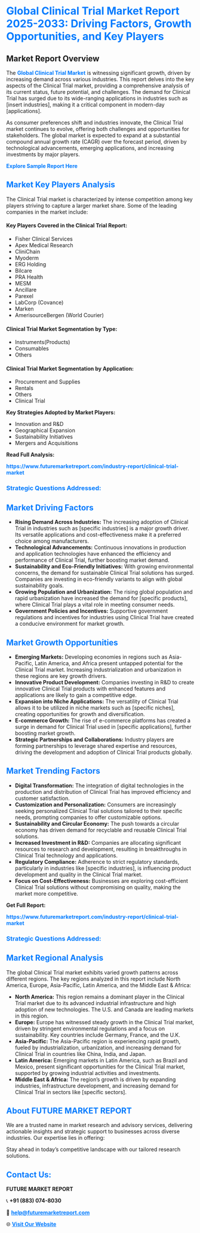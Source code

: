 <h1 style="color: #007BFF;">Global Clinical Trial Market Report 2025-2033: Driving Factors, Growth Opportunities, and Key Players</h1>

<section id="overview">
<h2>Market Report Overview</h2>
<p>The <a href="https://www.futuremarketreport.com/industry-report/clinical-trial-market" style="color: #007BFF; text-decoration: none;"><strong>Global Clinical Trial Market</strong></a> is witnessing significant growth, driven by increasing demand across various industries. This report delves into the key aspects of the Clinical Trial market, providing a comprehensive analysis of its current status, future potential, and challenges. The demand for Clinical Trial has surged due to its wide-ranging applications in industries such as [insert industries], making it a critical component in modern-day [applications].</p>
<p>As consumer preferences shift and industries innovate, the Clinical Trial market continues to evolve, offering both challenges and opportunities for stakeholders. The global market is expected to expand at a substantial compound annual growth rate (CAGR) over the forecast period, driven by technological advancements, emerging applications, and increasing investments by major players.</p>
</section>

<section id="overview">
<p><a href="https://www.futuremarketreport.com/request-sample/reportId=121918" style="color: #007BFF; text-decoration: none;"><strong>Explore Sample Report Here</strong></a></p>
</section>

<section id="key-players">
<h2 style="color: #007BFF;">Market Key Players Analysis</h2>
<p>The Clinical Trial market is characterized by intense competition among key players striving to capture a larger market share. Some of the leading companies in the market include:</p>
<h4>Key Players Covered in the Clinical Trial Report:</h4>
<ul><li>Fisher Clinical Services</li><li>Apex Medical Research</li><li>CliniChain</li><li>Myoderm</li><li>ERG Holding</li><li>Bilcare</li><li>PRA Health</li><li>MESM</li><li>Ancillare</li><li>Parexel</li><li>LabCorp (Covance)</li><li>Marken</li><li>AmerisourceBergen (World Courier)</li></ul>
<h4>Clinical Trial Market Segmentation by Type:</h4>
<ul><li>Instruments(Products)</li><li>Consumables</li><li>Others</li></ul>

<h4>Clinical Trial Market Segmentation by Application:</h4>
<ul><li>Procurement and Supplies</li><li>Rentals</li><li>Others</li><li>Clinical Trial</li></ul>
<p><strong>Key Strategies Adopted by Market Players:</strong></p>
<ul>
<li>Innovation and R&D</li>
<li>Geographical Expansion</li>
<li>Sustainability Initiatives</li>
<li>Mergers and Acquisitions</li>
</ul>
</section>

<section>
<p><strong>Read Full Analysis: </strong></p><a href="https://www.futuremarketreport.com/industry-report/clinical-trial-market" style="color: #007BFF; text-decoration: none;"><strong>https://www.futuremarketreport.com/industry-report/clinical-trial-market</strong></a>
<h3 style="color: #007BFF;">Strategic Questions Addressed:</h3>
</section>

<section id="driving-factors">
<h2 style="color: #007BFF;">Market Driving Factors</h2>
<ul>
<li><strong>Rising Demand Across Industries:</strong> The increasing adoption of Clinical Trial in industries such as [specific industries] is a major growth driver. Its versatile applications and cost-effectiveness make it a preferred choice among manufacturers.</li>
<li><strong>Technological Advancements:</strong> Continuous innovations in production and application technologies have enhanced the efficiency and performance of Clinical Trial, further boosting market demand.</li>
<li><strong>Sustainability and Eco-Friendly Initiatives:</strong> With growing environmental concerns, the demand for sustainable Clinical Trial solutions has surged. Companies are investing in eco-friendly variants to align with global sustainability goals.</li>
<li><strong>Growing Population and Urbanization:</strong> The rising global population and rapid urbanization have increased the demand for [specific products], where Clinical Trial plays a vital role in meeting consumer needs.</li>
<li><strong>Government Policies and Incentives:</strong> Supportive government regulations and incentives for industries using Clinical Trial have created a conducive environment for market growth.</li>
</ul>
</section>

<section id="growth-opportunities">
<h2 style="color: #007BFF;">Market Growth Opportunities</h2>
<ul>
<li><strong>Emerging Markets:</strong> Developing economies in regions such as Asia-Pacific, Latin America, and Africa present untapped potential for the Clinical Trial market. Increasing industrialization and urbanization in these regions are key growth drivers.</li>
<li><strong>Innovative Product Development:</strong> Companies investing in R&D to create innovative Clinical Trial products with enhanced features and applications are likely to gain a competitive edge.</li>
<li><strong>Expansion into Niche Applications:</strong> The versatility of Clinical Trial allows it to be utilized in niche markets such as [specific niches], creating opportunities for growth and diversification.</li>
<li><strong>E-commerce Growth:</strong> The rise of e-commerce platforms has created a surge in demand for Clinical Trial used in [specific applications], further boosting market growth.</li>
<li><strong>Strategic Partnerships and Collaborations:</strong> Industry players are forming partnerships to leverage shared expertise and resources, driving the development and adoption of Clinical Trial products globally.</li>
</ul>
</section>

<section id="trending-factors">
<h2 style="color: #007BFF;">Market Trending Factors</h2>
<ul>
<li><strong>Digital Transformation:</strong> The integration of digital technologies in the production and distribution of Clinical Trial has improved efficiency and customer satisfaction.</li>
<li><strong>Customization and Personalization:</strong> Consumers are increasingly seeking personalized Clinical Trial solutions tailored to their specific needs, prompting companies to offer customizable options.</li>
<li><strong>Sustainability and Circular Economy:</strong> The push towards a circular economy has driven demand for recyclable and reusable Clinical Trial solutions.</li>
<li><strong>Increased Investment in R&D:</strong> Companies are allocating significant resources to research and development, resulting in breakthroughs in Clinical Trial technology and applications.</li>
<li><strong>Regulatory Compliance:</strong> Adherence to strict regulatory standards, particularly in industries like [specific industries], is influencing product development and quality in the Clinical Trial market.</li>
<li><strong>Focus on Cost-Effectiveness:</strong> Businesses are exploring cost-efficient Clinical Trial solutions without compromising on quality, making the market more competitive.</li>
</ul>
</section>

<section>
<p><strong>Get Full Report: </strong></p><a href="https://www.futuremarketreport.com/industry-report/clinical-trial-market" style="color: #007BFF; text-decoration: none;"><strong>https://www.futuremarketreport.com/industry-report/clinical-trial-market</strong></a>
<h3 style="color: #007BFF;">Strategic Questions Addressed:</h3>
</section>


<section id="regional-analysis">
<h2 style="color: #007BFF;">Market Regional Analysis</h2>
<p>The global Clinical Trial market exhibits varied growth patterns across different regions. The key regions analyzed in this report include North America, Europe, Asia-Pacific, Latin America, and the Middle East & Africa:</p>
<ul>
<li><strong>North America:</strong> This region remains a dominant player in the Clinical Trial market due to its advanced industrial infrastructure and high adoption of new technologies. The U.S. and Canada are leading markets in this region.</li>
<li><strong>Europe:</strong> Europe has witnessed steady growth in the Clinical Trial market, driven by stringent environmental regulations and a focus on sustainability. Key countries include Germany, France, and the U.K.</li>
<li><strong>Asia-Pacific:</strong> The Asia-Pacific region is experiencing rapid growth, fueled by industrialization, urbanization, and increasing demand for Clinical Trial in countries like China, India, and Japan.</li>
<li><strong>Latin America:</strong> Emerging markets in Latin America, such as Brazil and Mexico, present significant opportunities for the Clinical Trial market, supported by growing industrial activities and investments.</li>
<li><strong>Middle East & Africa:</strong> The region’s growth is driven by expanding industries, infrastructure development, and increasing demand for Clinical Trial in sectors like [specific sectors].</li>
</ul>
</section>

<footer>
<h2 style="color: #007BFF;">About FUTURE MARKET REPORT</h2>
<p>We are a trusted name in market research and advisory services, delivering actionable insights and strategic support to businesses across diverse industries. Our expertise lies in offering:</p>

<p>Stay ahead in today’s competitive landscape with our tailored research solutions.</p>

<h2 style="color: #007BFF;">Contact Us:</h2>
<p><strong>FUTURE MARKET REPORT</strong></p>
<p>📞 <strong>+91 (883) 074-8030</strong></p>
<p>📧 <strong><a href="mailto:help@futuremarketreport.com" style="color: #007BFF;">help@futuremarketreport.com</a></strong></p>
<p>🌐 <strong><a href="https://www.futuremarketreport.com/" style="color: #007BFF;">Visit Our Website</a></strong></p>
</footer>